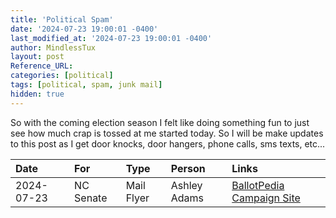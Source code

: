 ```yaml
---
title: 'Political Spam'
date: '2024-07-23 19:00:01 -0400'
last_modified_at: '2024-07-23 19:00:01 -0400'
author: MindlessTux
layout: post
Reference_URL:
categories: [political]
tags: [political, spam, junk mail]
hidden: true
---
```


So with the coming election season I felt like doing something fun to just see how much crap is tossed at me started today.  So I will be make updates to this post as I get door knocks, door hangers, phone calls, sms texts, etc...

<!--readmore-->

| Date       | For       | Type       | Person          | Links |
| :--------- | :-------- | :--------- | :-------------- | :---------- |
| 2024-07-23 | NC Senate | Mail Flyer | Ashley Adams    | [BallotPedia](https://ballotpedia.org/Ashlee_Bryan_Adams) [Campaign Site](https://www.ashleefornc.com/) |